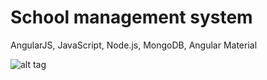 # School management system
AngularJS, JavaScript, Node.js, MongoDB, Angular Material

![alt tag](https://s4.postimg.io/bksyewpjh/Imagen_1.png)
